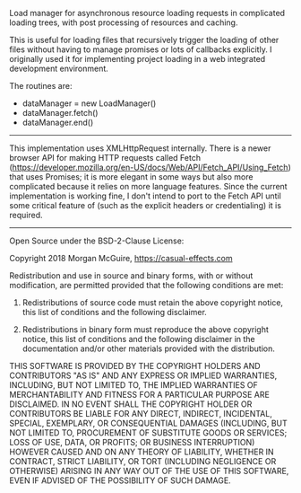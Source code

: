 Load manager for asynchronous resource loading requests in
complicated loading trees, with post processing of resources and
caching. 

This is useful for loading files that recursively trigger the loading
of other files without having to manage promises or lots of callbacks
explicitly. I originally used it for implementing project loading in a
web integrated development environment.

The routines are:

- dataManager = new LoadManager()
- dataManager.fetch()
- dataManager.end()
 
----------------------------------------------------

This implementation uses XMLHttpRequest internally. There is a newer
browser API for making HTTP requests called Fetch
(https://developer.mozilla.org/en-US/docs/Web/API/Fetch_API/Using_Fetch)
that uses Promises; it is more elegant in some ways but also more
complicated because it relies on more language features. Since the
current implementation is working fine, I don't intend to port to
the Fetch API until some critical feature of (such as the explicit
headers or credentialing) it is required.

----------------------------------------------------

  Open Source under the BSD-2-Clause License:

  Copyright 2018 Morgan McGuire, https://casual-effects.com

  Redistribution and use in source and binary forms, with or without
  modification, are permitted provided that the following conditions
  are met:

  1. Redistributions of source code must retain the above copyright
  notice, this list of conditions and the following disclaimer.

  2. Redistributions in binary form must reproduce the above copyright
  notice, this list of conditions and the following disclaimer in the
  documentation and/or other materials provided with the distribution.
  
  THIS SOFTWARE IS PROVIDED BY THE COPYRIGHT HOLDERS AND CONTRIBUTORS
  "AS IS" AND ANY EXPRESS OR IMPLIED WARRANTIES, INCLUDING, BUT NOT
  LIMITED TO, THE IMPLIED WARRANTIES OF MERCHANTABILITY AND FITNESS FOR
  A PARTICULAR PURPOSE ARE DISCLAIMED. IN NO EVENT SHALL THE COPYRIGHT
  HOLDER OR CONTRIBUTORS BE LIABLE FOR ANY DIRECT, INDIRECT, INCIDENTAL,
  SPECIAL, EXEMPLARY, OR CONSEQUENTIAL DAMAGES (INCLUDING, BUT NOT
  LIMITED TO, PROCUREMENT OF SUBSTITUTE GOODS OR SERVICES; LOSS OF USE,
  DATA, OR PROFITS; OR BUSINESS INTERRUPTION) HOWEVER CAUSED AND ON ANY
  THEORY OF LIABILITY, WHETHER IN CONTRACT, STRICT LIABILITY, OR TORT
  (INCLUDING NEGLIGENCE OR OTHERWISE) ARISING IN ANY WAY OUT OF THE USE
  OF THIS SOFTWARE, EVEN IF ADVISED OF THE POSSIBILITY OF SUCH DAMAGE.

